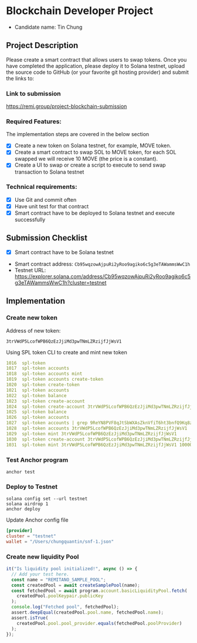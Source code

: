 # Blockchain Developer Project
- Candidate name: Tin Chung

## Project Description

Please create a smart contract that allows users to swap tokens.
Once you have completed the application, please deploy it to Solana testnet, upload the source code to GitHub (or your favorite git hosting provider) and submit the links to:

### Link to submission

https://remi.group/project-blockchain-submission

### Required Features:
The implementation steps are covered in the below section
- [x] Create a new token on Solana testnet, for example, MOVE token.
- [x] Create a smart contract to swap SOL to MOVE token, for each SOL swapped we will receive 10 MOVE (the price is a constant).
- [x] Create a UI to swap or create a script to execute to send swap transaction to Solana testnet

### Technical requirements:

- [x] Use Git and commit often
- [x] Have unit test for that contract
- [x] Smart contract have to be deployed to Solana testnet and execute successfully

## Submission Checklist

- [x] Smart contract have to be Solana testnet

* Smart contract address: `Cb95wqzowAjpuRi2yRoo9agiko6c5g3eTAWammsWwC1h`
* Testnet URL: https://explorer.solana.com/address/Cb95wqzowAjpuRi2yRoo9agiko6c5g3eTAWammsWwC1h?cluster=testnet

## Implementation

### Create new token

Address of new token:

```
3trVWdP5LcofWPB6QzEzJjiMd3pwTNmLZRzijfJjWsV1
```

Using SPL token CLI to create and mint new token

```yaml
1016  spl-token
1017  spl-token accounts
1018  spl-token accounts mint
1019  spl-token accounts create-token
1020  spl-token create-token
1021  spl-token accounts
1022  spl-token balance
1023  spl-token create-account
1024  spl-token create-account 3trVWdP5LcofWPB6QzEzJjiMd3pwTNmLZRzijfJjWsV1
1025  spl-token balance
1026  spl-token accounts
1027  spl-token accounts | grep 9ReYN8PVF8qJtSbWXAsZknVfiT6ht3bnfQ9Kq8zFpSC5
1028  spl-token accounts 3trVWdP5LcofWPB6QzEzJjiMd3pwTNmLZRzijfJjWsV1
1029  spl-token mint 3trVWdP5LcofWPB6QzEzJjiMd3pwTNmLZRzijfJjWsV1
1030  spl-token create-account 3trVWdP5LcofWPB6QzEzJjiMd3pwTNmLZRzijfJjWsV1 10000
1031  spl-token mint 3trVWdP5LcofWPB6QzEzJjiMd3pwTNmLZRzijfJjWsV1 10000
```

### Test Anchor program

```
anchor test
```

### Deploy to Testnet

```
solana config set --url testnet
solana airdrop 1
anchor deploy
```

Update Anchor config file

```toml
[provider]
cluster = "testnet"
wallet = "/Users/chungquantin/snf-1.json"
```

### Create new liquidity Pool

```js
it("Is liquidity pool initialized!", async () => {
  // Add your test here.
  const name = "REMITANO_SAMPLE_POOL";
  const createdPool = await createSamplePool(name);
  const fetchedPool = await program.account.basicLiquidityPool.fetch(
    createdPool.poolKeypair.publicKey
  );
  console.log("Fetched pool", fetchedPool);
  assert.deepEqual(createdPool.pool.name, fetchedPool.name);
  assert.isTrue(
    createdPool.pool.pool_provider.equals(fetchedPool.poolProvider)
  );
});
```
